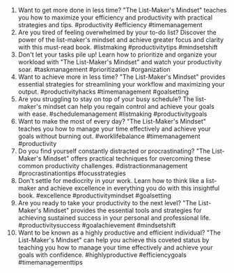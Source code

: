 1. Want to get more done in less time? "The List-Maker's Mindset" teaches you how to maximize your efficiency and productivity with practical strategies and tips. #productivity #efficiency #timemanagement
2. Are you tired of feeling overwhelmed by your to-do list? Discover the power of the list-maker's mindset and achieve greater focus and clarity with this must-read book. #listmaking #productivitytips #mindsetshift
3. Don't let your tasks pile up! Learn how to prioritize and organize your workload with "The List-Maker's Mindset" and watch your productivity soar. #taskmanagement #prioritization #organization
4. Want to achieve more in less time? "The List-Maker's Mindset" provides essential strategies for streamlining your workflow and maximizing your output. #productivityhacks #timemanagement #goalsetting
5. Are you struggling to stay on top of your busy schedule? The list-maker's mindset can help you regain control and achieve your goals with ease. #schedulemanagement #listmaking #productivitygoals
6. Want to make the most of every day? "The List-Maker's Mindset" teaches you how to manage your time effectively and achieve your goals without burning out. #worklifebalance #timemanagement #productivity
7. Do you find yourself constantly distracted or procrastinating? "The List-Maker's Mindset" offers practical techniques for overcoming these common productivity challenges. #distractionmanagement #procrastinationtips #focusstrategies
8. Don't settle for mediocrity in your work. Learn how to think like a list-maker and achieve excellence in everything you do with this insightful book. #excellence #productivitymindset #goalsetting
9. Are you ready to take your productivity to the next level? "The List-Maker's Mindset" provides the essential tools and strategies for achieving sustained success in your personal and professional life. #productivitysuccess #goalachievement #mindsetshift
10. Want to be known as a highly productive and efficient individual? "The List-Maker's Mindset" can help you achieve this coveted status by teaching you how to manage your time effectively and achieve your goals with confidence. #highlyproductive #efficiencygoals #timemanagementtips
